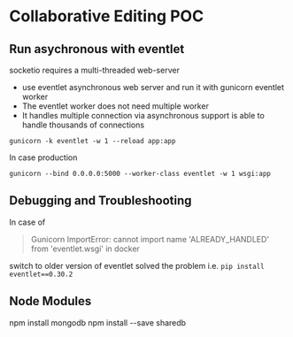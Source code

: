
# Collaborative Editing POC

## Run asychronous with eventlet

socketio requires a multi-threaded web-server

- use eventlet asynchronous web server and run it with gunicorn eventlet worker
- The eventlet worker does not need multiple worker
- It handles multiple connection via asynchronous support is able to handle thousands of connections

```
gunicorn -k eventlet -w 1 --reload app:app
```

In case production

```
gunicorn --bind 0.0.0.0:5000 --worker-class eventlet -w 1 wsgi:app
```
## Debugging and Troubleshooting

In case of

> Gunicorn ImportError: cannot import name 'ALREADY_HANDLED' from 'eventlet.wsgi' in docker

switch to older version of eventlet solved the problem i.e. `pip install eventlet==0.30.2`

## Node Modules

npm install mongodb
npm install --save sharedb